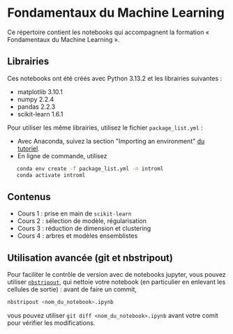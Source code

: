# Fondamentaux du Machine Learning 

Ce répertoire contient les notebooks qui accompagnent la formation « Fondamentaux du Machine Learning ».

## Librairies
Ces notebooks ont été créés avec Python 3.13.2 et les librairies suivantes :
* matplotlib 3.10.1
* numpy 2.2.4
* pandas 2.2.3
* scikit-learn 1.6.1

Pour utiliser les même librairies, utilisez le fichier `package_list.yml` :
* Avec Anaconda, suivez la section "Importing an environment" [du tutoriel](https://docs.anaconda.com/anaconda/navigator/tutorials/manage-environments/). 
* En ligne de commande, utilisez
```bash
   conda env create -f package_list.yml -n introml
   conda activate introml
```

## Contenus
* Cours 1 : prise en main de `scikit-learn`
* Cours 2 : sélection de modèle, régularisation
* Cours 3 : réduction de dimension et clustering
* Cours 4 : arbres et modèles ensemblistes


## Utilisation avancée (git et nbstripout)
Pour faciliter le contrôle de version avec de notebooks jupyter, vous pouvez utiliser [`nbstripout`](https://pypi.org/project/nbstripout/), qui nettoie votre notebook (en particulier en enlevant les cellules de sortie) : 
avant de faire un commit,
```bash
nbstripout <nom_du_notebook>.ipynb
```
vous pouvez utiliser `git diff <nom_du_notebook>.ipynb` avant votre comit pour vérifier les modifications.
